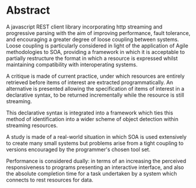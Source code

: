 Abstract
========

A javascript REST client library incorporating http streaming and progressive parsing 
with the aim of improving performance, fault tolerance, and encouraging a greater
degree of loose coupling between systems. Loose coupling is particularly
considered in light of the application of Agile methodologies to SOA,
providing a framework in which it is acceptable to partially restructure the format in
which a resource is expressed whilst maintaining compatibility with interoperating systems.

A critique is made of current practice, under which resources are entirely retrieved before items of interest
are extracted programmatically. An alternative is presented allowing
the specification of items of interest in a declarative syntax, to be returned incrementally while the resource is still streaming.

This declarative syntax is
integrated into a framework which ties this method of
identification into a wider scheme of object detection within streaming
resources.

A study is made of a real-world situation in which SOA is used extensively
to create many small systems but problems arise from a tight coupling to
versions encouraged by the programmer's chosen tool set.

Performance is considered dually: in terms of an increasing the
perceived responsiveness to programs presenting an interactive
interface, and also the absolute completion time for a task undertaken
by a system which connects to rest resources for data.


